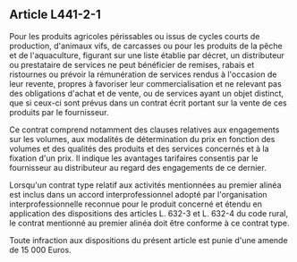 Article L441-2-1
----
Pour les produits agricoles périssables ou issus de cycles courts de production,
d'animaux vifs, de carcasses ou pour les produits de la pêche et de
l'aquaculture, figurant sur une liste établie par décret, un distributeur ou
prestataire de services ne peut bénéficier de remises, rabais et ristournes ou
prévoir la rémunération de services rendus à l'occasion de leur revente, propres
à favoriser leur commercialisation et ne relevant pas des obligations d'achat et
de vente, ou de services ayant un objet distinct, que si ceux-ci sont prévus
dans un contrat écrit portant sur la vente de ces produits par le fournisseur.

Ce contrat comprend notamment des clauses relatives aux engagements sur les
volumes, aux modalités de détermination du prix en fonction des volumes et des
qualités des produits et des services concernés et à la fixation d'un prix. Il
indique les avantages tarifaires consentis par le fournisseur au distributeur au
regard des engagements de ce dernier.

Lorsqu'un contrat type relatif aux activités mentionnées au premier alinéa est
inclus dans un accord interprofessionnel adopté par l'organisation
interprofessionnelle reconnue pour le produit concerné et étendu en application
des dispositions des articles L. 632-3 et L. 632-4 du code rural, le contrat
mentionné au premier alinéa doit être conforme à ce contrat type.

Toute infraction aux dispositions du présent article est punie d'une amende de
15 000 Euros.
